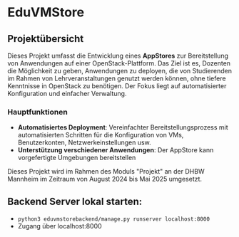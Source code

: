# EduVMStore

## Projektübersicht

Dieses Projekt umfasst die Entwicklung eines **AppStores** zur Bereitstellung von Anwendungen auf einer OpenStack-Plattform. Das Ziel ist es, Dozenten die Möglichkeit zu geben, Anwendungen zu deployen, die von Studierenden im Rahmen von Lehrveranstaltungen genutzt werden können, ohne tiefere Kenntnisse in OpenStack zu benötigen. Der Fokus liegt auf automatisierter Konfiguration und einfacher Verwaltung.

### Hauptfunktionen
- **Automatisiertes Deployment**: Vereinfachter Bereitstellungsprozess mit automatisierten Schritten für die Konfiguration von VMs, Benutzerkonten, Netzwerkeinstellungen usw.
- **Unterstützung verschiedener Anwendungen**: Der AppStore kann vorgefertigte Umgebungen bereitstellen

Dieses Projekt wird im Rahmen des Moduls "Projekt" an der DHBW Mannheim im Zeitraum von August 2024 bis Mai 2025 umgesetzt.



## Backend Server lokal starten:
* ``python3 eduvmstorebackend/manage.py runserver localhost:8000
``
* Zugang über localhost:8000